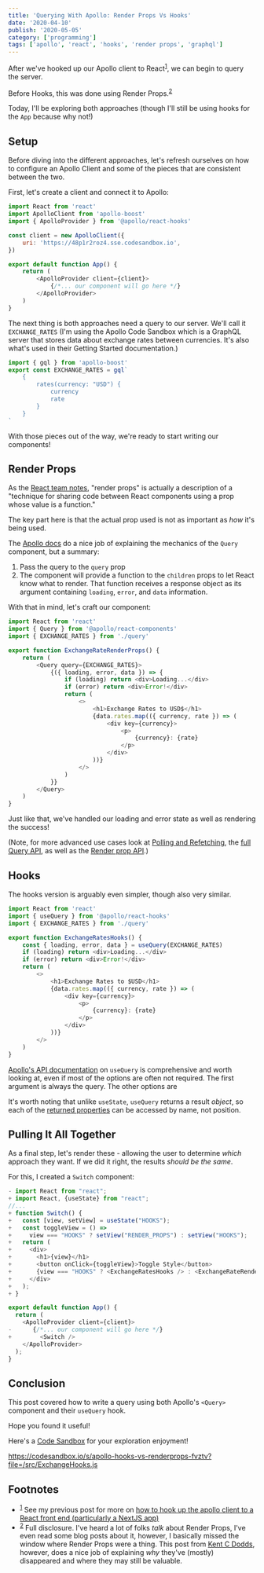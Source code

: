 ```yaml
---
title: 'Querying With Apollo: Render Props Vs Hooks'
date: '2020-04-10'
publish: '2020-05-05'
category: ['programming']
tags: ['apollo', 'react', 'hooks', 'render props', 'graphql']
---
```


After we've hooked up our Apollo client to React<sup>[1](#footnotes)</sup><a id="fn1"></a>, we can begin to query the server.

Before Hooks, this was done using Render Props.<sup>[2](#footnotes)</sup><a id="fn2"></a>

Today, I'll be exploring both approaches (though I'll still be using hooks for the `App` because why not!)

## Setup

Before diving into the different approaches, let's refresh ourselves on how to configure an Apollo Client and some of the pieces that are consistent between the two.

First, let's create a client and connect it to Apollo:

```javascript:title=App.js
import React from 'react'
import ApolloClient from 'apollo-boost'
import { ApolloProvider } from '@apollo/react-hooks'

const client = new ApolloClient({
    uri: 'https://48p1r2roz4.sse.codesandbox.io',
})

export default function App() {
    return (
        <ApolloProvider client={client}>
            {/*... our component will go here */}
        </ApolloProvider>
    )
}
```

The next thing is both approaches need a query to our server. We'll call it `EXCHANGE_RATES` (I'm using the Apollo Code Sandbox which is a GraphQL server that stores data about exchange rates between currencies. It's also what's used in their Getting Started documentation.)

```javascript:title=query.js
import { gql } from 'apollo-boost'
export const EXCHANGE_RATES = gql`
    {
        rates(currency: "USD") {
            currency
            rate
        }
    }
`
```

With those pieces out of the way, we're ready to start writing our components!

## Render Props

As the [React team notes](https://reactjs.org/docs/render-props.html), "render props" is actually a description of a "technique for sharing code between React components using a prop whose value is a function."

The key part here is that the actual prop used is not as important as _how_ it's being used.

The [Apollo docs](https://www.apollographql.com/docs/react/v2.5/essentials/queries/#the-query-component) do a nice job of explaining the mechanics of the `Query` component, but a summary:

1. Pass the query to the `query` prop
2. The component will provide a function to the `children` props to let React know what to render. That function receives a response object as its argument containing `loading`, `error`, and `data` information.

With that in mind, let's craft our component:

```javascript:title=ExchangeRateRenderProps.js
import React from 'react'
import { Query } from '@apollo/react-components'
import { EXCHANGE_RATES } from './query'

export function ExchangeRateRenderProps() {
    return (
        <Query query={EXCHANGE_RATES}>
            {({ loading, error, data }) => {
                if (loading) return <div>Loading...</div>
                if (error) return <div>Error!</div>
                return (
                    <>
                        <h1>Exchange Rates to USD$</h1>
                        {data.rates.map(({ currency, rate }) => (
                            <div key={currency}>
                                <p>
                                    {currency}: {rate}
                                </p>
                            </div>
                        ))}
                    </>
                )
            }}
        </Query>
    )
}
```

Just like that, we've handled our loading and error state as well as rendering the success!

(Note, for more advanced use cases look at [Polling and Refetching](https://www.apollographql.com/docs/react/v2.5/essentials/queries/#polling-and-refetching), the [full Query API](https://www.apollographql.com/docs/react/v2.5/essentials/queries/#props), as well as the [Render prop API](https://www.apollographql.com/docs/react/v2.5/essentials/queries/#render-prop-function).)

## Hooks

The hooks version is arguably even simpler, though also very similar.

```javascript:title=ExchangeRateHooks.js
import React from 'react'
import { useQuery } from '@apollo/react-hooks'
import { EXCHANGE_RATES } from './query'

export function ExchangeRatesHooks() {
    const { loading, error, data } = useQuery(EXCHANGE_RATES)
    if (loading) return <div>Loading...</div>
    if (error) return <div>Error!</div>
    return (
        <>
            <h1>Exchange Rates to $USD</h1>
            {data.rates.map(({ currency, rate }) => (
                <div key={currency}>
                    <p>
                        {currency}: {rate}
                    </p>
                </div>
            ))}
        </>
    )
}
```

[Apollo's API documentation](https://www.apollographql.com/docs/react/data/queries/#usequery-api) on `useQuery` is comprehensive and worth looking at, even if most of the options are often not required. The first argument is always the query. The other options are

It's worth noting that unlike `useState`, `useQuery` returns a result _object_, so each of the [returned properties](https://www.apollographql.com/docs/react/data/queries/#result) can be accessed by name, not position.

## Pulling It All Together

As a final step, let's render these - allowing the user to determine _which_ approach they want. If we did it right, the results _should be the same_.

For this, I created a `Switch` component:

```diff:title=App.js
- import React from "react";
+ import React, {useState} from "react";
//...
+ function Switch() {
+   const [view, setView] = useState("HOOKS");
+   const toggleView = () =>
+     view === "HOOKS" ? setView("RENDER_PROPS") : setView("HOOKS");
+   return (
+     <div>
+       <h1>{view}</h1>
+       <button onClick={toggleView}>Toggle Style</button>
+       {view === "HOOKS" ? <ExchangeRatesHooks /> : <ExchangeRateRenderProps />}
+     </div>
+   );
+ }

export default function App() {
  return (
    <ApolloProvider client={client}>
-      {/*... our component will go here */}
+	     <Switch />
    </ApolloProvider>
  );
}
```

## Conclusion

This post covered how to write a query using both Apollo's `<Query>` component and their `useQuery` hook.

Hope you found it useful!

Here's a [Code Sandbox](https://codesandbox.io/s/apollo-hooks-vs-renderprops-fvztv?file=/src/ExchangeHooks.js) for your exploration enjoyment!

https://codesandbox.io/s/apollo-hooks-vs-renderprops-fvztv?file=/src/ExchangeHooks.js

## Footnotes

-   <sup>[1](#fn1)</sup> See my previous post for more on [how to hook up the apollo client to a React front end (particularly a NextJS app)](../../2020-05-04/apollo-react)
-   <sup>[2](#fn2)</sup> Full disclosure. I've heard a lot of folks _talk_ about Render Props, I've even read some blog posts about it, however, I basically missed the window where Render Props were a thing. This post from [Kent C Dodds](https://kentcdodds.com/blog/react-hooks-whats-going-to-happen-to-render-props), however, does a nice job of explaining _why_ they've (mostly) disappeared and where they may still be valuable.
